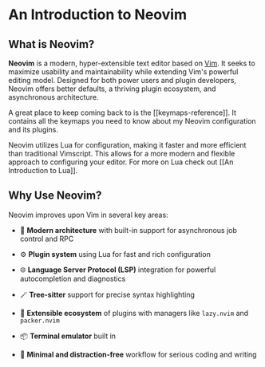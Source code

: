 # An Introduction to Neovim

## What is Neovim?

  

**Neovim** is a modern, hyper-extensible text editor based on [Vim](https://www.vim.org). It seeks to maximize usability and maintainability while extending Vim's powerful editing model. Designed for both power users and plugin developers, Neovim offers better defaults, a thriving plugin ecosystem, and asynchronous architecture.

A great place to keep coming back to is the [[keymaps-reference]]. It contains all the keymaps you need to know about my Neovim configuration and its plugins.  

Neovim utilizes Lua for configuration, making it faster and more efficient than traditional Vimscript. This allows for a more modern and flexible approach to configuring your editor. For more on Lua check out [[An Introduction to Lua]].

## Why Use Neovim?

  

Neovim improves upon Vim in several key areas:

  

- 🧠 **Modern architecture** with built-in support for asynchronous job control and RPC

- ⚙️ **Plugin system** using Lua for fast and rich configuration

- 🌐 **Language Server Protocol (LSP)** integration for powerful autocompletion and diagnostics

- 🪄 **Tree-sitter** support for precise syntax highlighting

- 🧩 **Extensible ecosystem** of plugins with managers like `lazy.nvim` and `packer.nvim`

- 📦 **Terminal emulator** built in

- 🧘 **Minimal and distraction-free** workflow for serious coding and writing